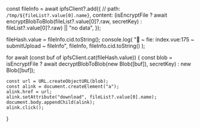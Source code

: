 const fileInfo = await ipfsClient?.add({
// path: `/tmp/${fileList?.value[0].name}`,
content:
(isEncryptFile
? await encryptBlobToBlob(fileList?.value[0]?.raw, secretKey)
: fileList?.value[0]?.raw) || "no data",
});

fileHash.value = fileInfo.cid.toString();
console.log(
"🚀 ~ fie: index.vue:175 ~ submitUpload ~ fileInfo",
fileInfo,
fileInfo.cid.toString()
);

for await (const buf of ipfsClient.cat(fileHash.value)) {
const blob = isEncryptFile
? await decryptBlobToBlob(new Blob([buf]), secretKey)
: new Blob([buf]);

    const url = URL.createObjectURL(blob);
    const alink = document.createElement("a");
    alink.href = url;
    alink.setAttribute("download", fileList?.value[0].name);
    document.body.appendChild(alink);
    alink.click();

}
